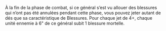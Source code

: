 À la fin de la phase de combat, si ce général s’est
vu allouer des blessures qui n’ont pas été annulées
pendant cette phase, vous pouvez jeter autant de dés
que sa caractéristique de Blessures. Pour chaque jet
de 4+, chaque unité ennemie à 6" de ce général subit
1 blessure mortelle.
